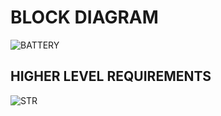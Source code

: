 # BLOCK DIAGRAM

![BATTERY](https://user-images.githubusercontent.com/99087988/160115769-6966ebdf-8a5c-4cfa-b601-4059c7e390e8.PNG)

## HIGHER LEVEL REQUIREMENTS

![STR](https://user-images.githubusercontent.com/99087988/160117413-38dca5b5-3d3c-4022-a340-31ccc8d3c0e9.PNG)

